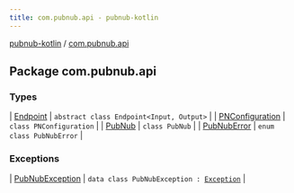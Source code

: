 ```yaml
---
title: com.pubnub.api - pubnub-kotlin
---
```


[pubnub-kotlin](../index.html) / [com.pubnub.api](./index.html)

## Package com.pubnub.api

### Types

| [Endpoint](-endpoint/index.html) | `abstract class Endpoint<Input, Output>` |
| [PNConfiguration](-p-n-configuration/index.html) | `class PNConfiguration` |
| [PubNub](-pub-nub/index.html) | `class PubNub` |
| [PubNubError](-pub-nub-error/index.html) | `enum class PubNubError` |

### Exceptions

| [PubNubException](-pub-nub-exception/index.html) | `data class PubNubException : `[`Exception`](https://kotlinlang.org/api/latest/jvm/stdlib/kotlin/-exception/index.html) |

